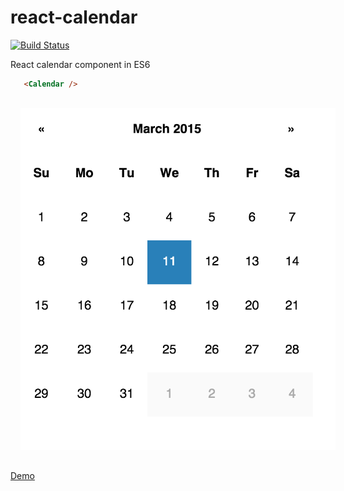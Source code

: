 # react-calendar

[![Build Status](https://travis-ci.org/tomkp/react-calendar.png)](https://travis-ci.org/tomkp/react-calendar)

React calendar component in ES6



```html
   <Calendar />
```

<div align="center">
  <img src="docs/cap1.png" style="margin:1rem;" />
</div>



[Demo](http://hard-to-find-door.surge.sh/)


